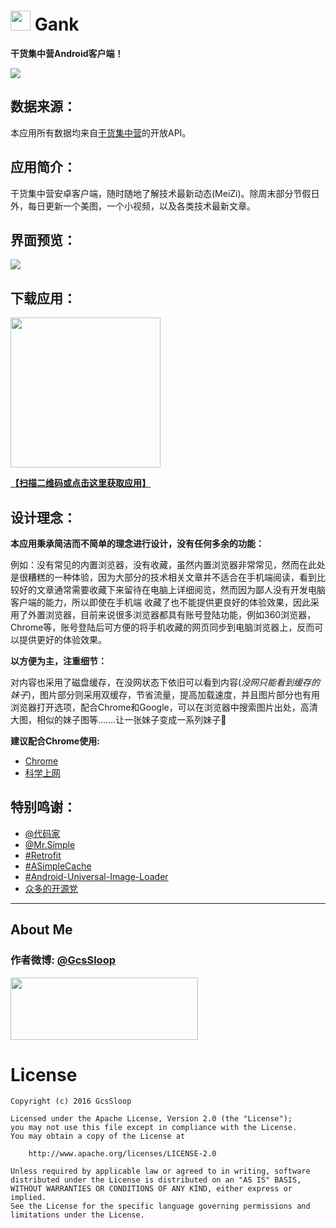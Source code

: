 # <img src="http://ww4.sinaimg.cn/large/005Xtdi2jw1f2z87fyupqj3074074glu.jpg" width=32 /> Gank

**干货集中营Android客户端！**

![](http://ww1.sinaimg.cn/large/005Xtdi2jw1f2ztnuj83bj30rs0i5tbo.jpg)

## 数据来源：

  本应用所有数据均来自[干货集中营](http://gank.io/)的开放API。


## 应用简介：

  干货集中营安卓客户端，随时随地了解技术最新动态(MeiZi)。除周末部分节假日外，每日更新一个美图，一个小视频，以及各类技术最新文章。
  
## 界面预览：

![](http://ww2.sinaimg.cn/large/005Xtdi2jw1f304pnc0h5j30sg0lcn3p.jpg)

## 下载应用：

<img src="http://ww1.sinaimg.cn/large/005Xtdi2jw1f306z4hhcwj30b40b4ab5.jpg" width=240 />

[**【扫描二维码或点击这里获取应用】**](http://fir.im/GankByGcsSloop)

## 设计理念：

 **本应用秉承简洁而不简单的理念进行设计，没有任何多余的功能：**
 
 例如：没有常见的内置浏览器，没有收藏，虽然内置浏览器非常常见，然而在此处是很糟糕的一种体验，因为大部分的技术相关文章并不适合在手机端阅读，看到比较好的文章通常需要收藏下来留待在电脑上详细阅览，然而因为鄙人没有开发电脑客户端的能力，所以即使在手机端 收藏了也不能提供更良好的体验效果，因此采用了外置浏览器，目前来说很多浏览器都具有账号登陆功能，例如360浏览器，Chrome等，账号登陆后可方便的将手机收藏的网页同步到电脑浏览器上，反而可以提供更好的体验效果。
 
 **以方便为主，注重细节：**
 
 对内容也采用了磁盘缓存，在没网状态下依旧可以看到内容(*没网只能看到缓存的妹子*)，图片部分则采用双缓存，节省流量，提高加载速度，并且图片部分也有用浏览器打开选项，配合Chrome和Google，可以在浏览器中搜索图片出处，高清大图，相似的妹子图等.......让一张妹子变成一系列妹子:underage:

**建议配合Chrome使用:**

* [Chrome](https://www.google.com/chrome/browser/desktop/index.html)
* [科学上网](https://github.com/GcsSloop/Note/blob/master/GFW/README.md)


## 特别鸣谢：

* [@代码家](https://github.com/daimajia)
* [@Mr.Simple](http://blog.csdn.net/bboyfeiyu/article/details/39935329)
* [#Retrofit](https://github.com/square/retrofit)
* [#ASimpleCache](https://github.com/yangfuhai/ASimpleCache)
* [#Android-Universal-Image-Loader](https://github.com/nostra13/Android-Universal-Image-Loader)
* [众多的开源党](https://github.com/)

******

## About Me
### 作者微博: [@GcsSloop](http://weibo.com/GcsSloop)

<a href="https://github.com/GcsSloop/SloopBlog/blob/master/FINDME.md" target="_blank"> <img src="http://ww4.sinaimg.cn/large/005Xtdi2gw1f1qn89ihu3j315o0dwwjc.jpg" width=300 height=100 /> </a>


# License
```
Copyright (c) 2016 GcsSloop

Licensed under the Apache License, Version 2.0 (the "License");
you may not use this file except in compliance with the License.
You may obtain a copy of the License at

    http://www.apache.org/licenses/LICENSE-2.0

Unless required by applicable law or agreed to in writing, software
distributed under the License is distributed on an "AS IS" BASIS,
WITHOUT WARRANTIES OR CONDITIONS OF ANY KIND, either express or implied.
See the License for the specific language governing permissions and
limitations under the License.
```
